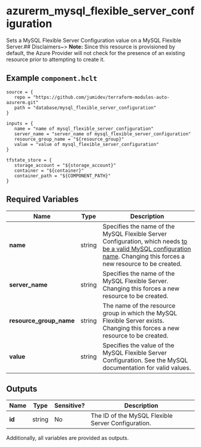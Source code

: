 # azurerm_mysql_flexible_server_configuration

Sets a MySQL Flexible Server Configuration value on a MySQL Flexible Server.## Disclaimers~> **Note:** Since this resource is provisioned by default, the Azure Provider will not check for the presence of an existing resource prior to attempting to create it.

## Example `component.hclt`

```hcl
source = {
   repo = "https://github.com/jumidev/terraform-modules-auto-azurerm.git" 
   path = "database/mysql_flexible_server_configuration" 
}

inputs = {
   name = "name of mysql_flexible_server_configuration" 
   server_name = "server_name of mysql_flexible_server_configuration" 
   resource_group_name = "${resource_group}" 
   value = "value of mysql_flexible_server_configuration" 
}

tfstate_store = {
   storage_account = "${storage_account}" 
   container = "${container}" 
   container_path = "${COMPONENT_PATH}" 
}

```

## Required Variables

| Name | Type |  Description |
| ---- | --------- |  ----------- |
| **name** | string |  Specifies the name of the MySQL Flexible Server Configuration, which needs [to be a valid MySQL configuration name](https://dev.mysql.com/doc/refman/5.7/en/server-configuration.html). Changing this forces a new resource to be created. | 
| **server_name** | string |  Specifies the name of the MySQL Flexible Server. Changing this forces a new resource to be created. | 
| **resource_group_name** | string |  The name of the resource group in which the MySQL Flexible Server exists. Changing this forces a new resource to be created. | 
| **value** | string |  Specifies the value of the MySQL Flexible Server Configuration. See the MySQL documentation for valid values. | 



## Outputs

| Name | Type | Sensitive? | Description |
| ---- | ---- | --------- | --------- |
| **id** | string | No  | The ID of the MySQL Flexible Server Configuration. | 

Additionally, all variables are provided as outputs.
